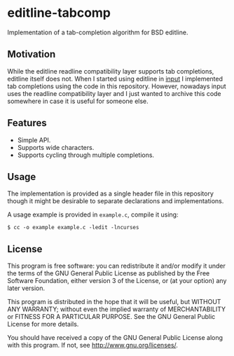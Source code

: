 # editline-tabcomp

Implementation of a tab-completion algorithm for BSD editline.

## Motivation

While the editline readline compatibility layer supports tab
completions, editline itself does not. When I started using editline in
[input][input github] I implemented tab completions using the code in
this repository. However, nowadays input uses the readline compatibility
layer and I just wanted to archive this code somewhere in case it is
useful for someone else.

## Features

* Simple API.
* Supports wide characters.
* Supports cycling through multiple completions.

## Usage

The implementation is provided as a single header file in this
repository though it might be desirable to separate declarations and
implementations.

A usage example is provided in `example.c`, compile it using:

	$ cc -o example example.c -ledit -lncurses

## License

This program is free software: you can redistribute it and/or modify it
under the terms of the GNU General Public License as published by the
Free Software Foundation, either version 3 of the License, or (at your
option) any later version.

This program is distributed in the hope that it will be useful, but
WITHOUT ANY WARRANTY; without even the implied warranty of
MERCHANTABILITY or FITNESS FOR A PARTICULAR PURPOSE. See the GNU General
Public License for more details.

You should have received a copy of the GNU General Public License along
with this program. If not, see <http://www.gnu.org/licenses/>.

[input github]: https://github.com/nmeum/input
